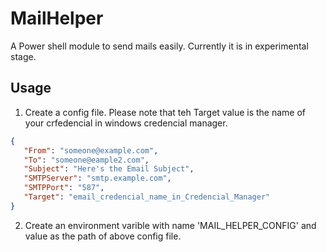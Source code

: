 # MailHelper
A Power shell module to send mails easily. Currently it is in experimental stage.

 ## Usage ##
 1. Create a config file. Please note that teh Target value is the name of your crfedencial in windows credencial manager.
 ```json
{
    "From": "someone@example.com",
    "To": "someone@eample2.com",
    "Subject": "Here's the Email Subject",
    "SMTPServer": "smtp.example.com",
    "SMTPPort": "587",
    "Target": "email_credencial_name_in_Credencial_Manager"
}
```
 2. Create an environment varible with name 'MAIL_HELPER_CONFIG' and value as the path of above config file.